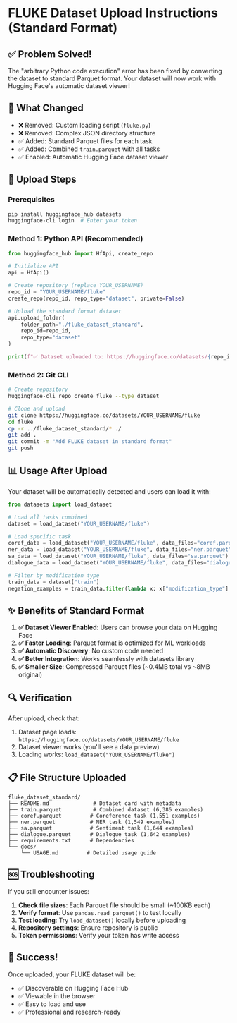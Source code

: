 # FLUKE Dataset Upload Instructions (Standard Format)

## ✅ **Problem Solved!**

The "arbitrary Python code execution" error has been fixed by converting the dataset to standard Parquet format. Your dataset will now work with Hugging Face's automatic dataset viewer!

## 📁 **What Changed**

- ❌ Removed: Custom loading script (`fluke.py`)
- ❌ Removed: Complex JSON directory structure  
- ✅ Added: Standard Parquet files for each task
- ✅ Added: Combined `train.parquet` with all tasks
- ✅ Enabled: Automatic Hugging Face dataset viewer

## 🚀 **Upload Steps**

### Prerequisites

```bash
pip install huggingface_hub datasets
huggingface-cli login  # Enter your token
```

### Method 1: Python API (Recommended)

```python
from huggingface_hub import HfApi, create_repo

# Initialize API
api = HfApi()

# Create repository (replace YOUR_USERNAME)
repo_id = "YOUR_USERNAME/fluke"
create_repo(repo_id, repo_type="dataset", private=False)

# Upload the standard format dataset
api.upload_folder(
    folder_path="./fluke_dataset_standard",
    repo_id=repo_id,
    repo_type="dataset"
)

print(f"✅ Dataset uploaded to: https://huggingface.co/datasets/{repo_id}")
```

### Method 2: Git CLI

```bash
# Create repository
huggingface-cli repo create fluke --type dataset

# Clone and upload
git clone https://huggingface.co/datasets/YOUR_USERNAME/fluke
cd fluke
cp -r ../fluke_dataset_standard/* ./
git add .
git commit -m "Add FLUKE dataset in standard format"
git push
```

## 📊 **Usage After Upload**

Your dataset will be automatically detected and users can load it with:

```python
from datasets import load_dataset

# Load all tasks combined
dataset = load_dataset("YOUR_USERNAME/fluke")

# Load specific task
coref_data = load_dataset("YOUR_USERNAME/fluke", data_files="coref.parquet")
ner_data = load_dataset("YOUR_USERNAME/fluke", data_files="ner.parquet")
sa_data = load_dataset("YOUR_USERNAME/fluke", data_files="sa.parquet")
dialogue_data = load_dataset("YOUR_USERNAME/fluke", data_files="dialogue.parquet")

# Filter by modification type
train_data = dataset["train"]
negation_examples = train_data.filter(lambda x: x["modification_type"] == "negation")
```

## ✨ **Benefits of Standard Format**

1. **✅ Dataset Viewer Enabled**: Users can browse your data on Hugging Face
2. **✅ Faster Loading**: Parquet format is optimized for ML workloads
3. **✅ Automatic Discovery**: No custom code needed
4. **✅ Better Integration**: Works seamlessly with datasets library
5. **✅ Smaller Size**: Compressed Parquet files (~0.4MB total vs ~8MB original)

## 🔍 **Verification**

After upload, check that:
1. Dataset page loads: `https://huggingface.co/datasets/YOUR_USERNAME/fluke`
2. Dataset viewer works (you'll see a data preview)
3. Loading works: `load_dataset("YOUR_USERNAME/fluke")`

## 📋 **File Structure Uploaded**

```
fluke_dataset_standard/
├── README.md              # Dataset card with metadata
├── train.parquet          # Combined dataset (6,386 examples)
├── coref.parquet         # Coreference task (1,551 examples)
├── ner.parquet           # NER task (1,549 examples)
├── sa.parquet            # Sentiment task (1,644 examples)
├── dialogue.parquet      # Dialogue task (1,642 examples)
├── requirements.txt      # Dependencies
└── docs/
    └── USAGE.md         # Detailed usage guide
```

## 🆘 **Troubleshooting**

If you still encounter issues:

1. **Check file sizes**: Each Parquet file should be small (~100KB each)
2. **Verify format**: Use `pandas.read_parquet()` to test locally
3. **Test loading**: Try `load_dataset()` locally before uploading
4. **Repository settings**: Ensure repository is public
5. **Token permissions**: Verify your token has write access

## 🎉 **Success!**

Once uploaded, your FLUKE dataset will be:
- ✅ Discoverable on Hugging Face Hub
- ✅ Viewable in the browser
- ✅ Easy to load and use
- ✅ Professional and research-ready 